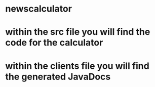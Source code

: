 # newscalculator
# within the src file you will find the code for the calculator
# within the clients file you will find the generated JavaDocs
